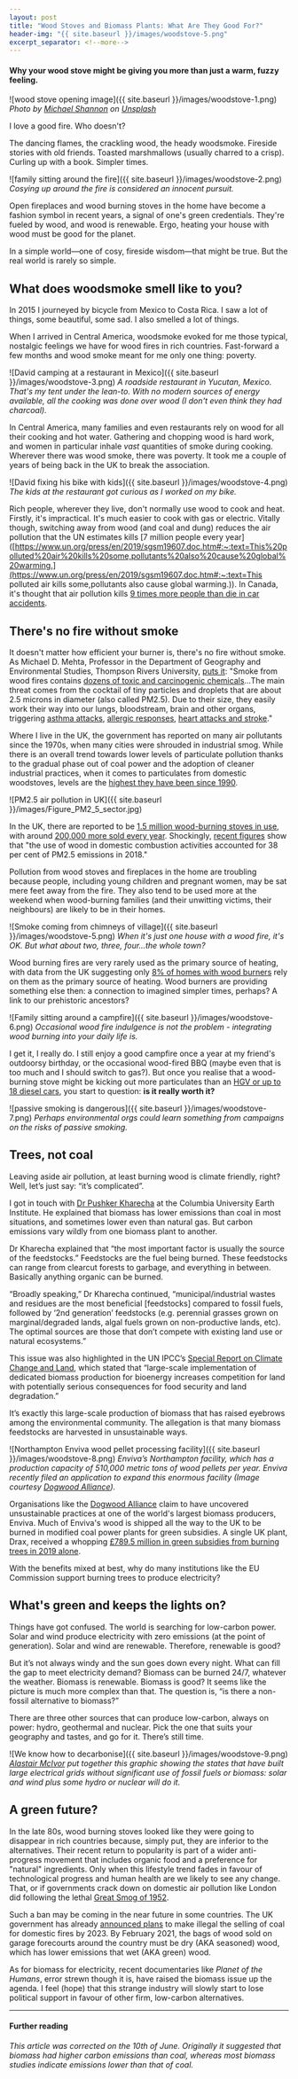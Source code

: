 ```yaml
---
layout: post
title: "Wood Stoves and Biomass Plants: What Are They Good For?"
header-img: "{{ site.baseurl }}/images/woodstove-5.png"
excerpt_separator: <!--more-->
---
```


#### Why your wood stove might be giving you more than just a warm, fuzzy feeling.

![wood stove opening image]({{ site.baseurl }}/images/woodstove-1.png)
*Photo by [Michael Shannon](https://unsplash.com/@mgshannon?utm_source=unsplash&utm_medium=referral&utm_content=creditCopyText) on [Unsplash](https://unsplash.com/?utm_source=unsplash&utm_medium=referral&utm_content=creditCopyText)*

I love a good fire. Who doesn't? 

The dancing flames, the crackling wood, the heady woodsmoke. Fireside stories with old friends. Toasted marshmallows (usually charred to a crisp). Curling up with a book. Simpler times.

<!--more-->

![family sitting around the fire]({{ site.baseurl }}/images/woodstove-2.png)
*Cosying up around the fire is considered an innocent pursuit.*

Open fireplaces and wood burning stoves in the home have become a fashion symbol in recent years, a signal of one's green credentials. They're fueled by wood, and wood is renewable. Ergo, heating your house with wood must be good for the planet.

In a simple world⁠—one of cosy, fireside wisdom⁠—that might be true. But the real world is rarely so simple.

<!--more-->

## What does woodsmoke smell like to you?

In 2015 I journeyed by bicycle from Mexico to Costa Rica. I saw a lot of things, some beautiful, some sad. I also smelled a lot of things. 

When I arrived in Central America, woodsmoke evoked for me those typical, nostalgic feelings we have for wood fires in rich countries. Fast-forward a few months and wood smoke meant for me only one thing: poverty. 

![David camping at a restaurant in Mexico]({{ site.baseurl }}/images/woodstove-3.png)
*A roadside restaurant in Yucutan, Mexico. That's my tent under the lean-to. With no modern sources of energy available, all the cooking was done over wood (I don't even think they had charcoal).*

In Central America, many families and even restaurants rely on wood for all their cooking and hot water. Gathering and chopping wood is hard work, and women in particular inhale *vast* quantities of smoke during cooking. Wherever there was wood smoke, there was poverty. It took me a couple of years of being back in the UK to break the association.

![David fixing his bike with kids]({{ site.baseurl }}/images/woodstove-4.png)
*The kids at the restaurant got curious as I worked on my bike.*

Rich people, wherever they live, don't normally use wood to cook and heat. Firstly, it's impractical. It's much easier to cook with gas or electric. Vitally though, switching away from wood (and coal and dung) reduces the air pollution that the UN estimates kills [7 million people every year]([https://www.un.org/press/en/2019/sgsm19607.doc.htm#:~:text=This%20polluted%20air%20kills%20some,pollutants%20also%20cause%20global%20warming.](https://www.un.org/press/en/2019/sgsm19607.doc.htm#:~:text=This polluted air kills some,pollutants also cause global warming.)). In Canada, it's thought that air pollution kills [9 times more people than die in car accidents](https://www.cmaj.ca/content/185/18/1557).

## There's no fire without smoke

It doesn't matter how efficient your burner is, there's no fire without smoke. As Michael D. Mehta, Professor in the Department of Geography and Environmental Studies, Thompson Rivers University, [puts it](https://theconversation.com/blame-wood-burning-stoves-for-winter-air-pollution-and-health-threats-110662): "Smoke from wood fires contains [dozens of toxic and carcinogenic chemicals](https://doi.org/10.1016/j.atmosenv.2016.11.048)...The main threat comes from the cocktail of tiny particles and droplets that are about 2.5 microns in diameter (also called PM2.5). Due to their size, they easily work their way into our lungs, bloodstream, brain and other organs, triggering [asthma attacks](https://www.doi.org/10.1111/resp.12108), [allergic responses](https://www.doi.org/10.1016/j.jaci.2005.11.046), [heart attacks and stroke](https://www.doi.org/10.1016/j.amjcard.2005.08.061)."

Where I live in the UK, the government has reported on many air pollutants since the 1970s, when many cities were shrouded in industrial smog. While there is an overall trend towards lower levels of particulate pollution thanks to the gradual phase out of coal power and the adoption of cleaner industrial practices, when it comes to particulates from domestic woodstoves, levels are the [highest they have been since 1990](https://www.gov.uk/government/publications/emissions-of-air-pollutants/emissions-of-air-pollutants-in-the-uk-1970-to-2018-particulate-matter-pm10-and-pm25#trends-in-total-annual-emissions-of-pm10-and-pm25-in-the-uk-1970-to-2018).

![PM2.5 air pollution in UK]({{ site.baseurl }}/images/Figure_PM2_5_sector.jpg)

In the UK, there are reported to be [1.5 million wood-burning stoves in use](https://inews.co.uk/news/environment/wood-burning-stoves-trend-pollution-domestic-heating-398075), with around [200,000 more sold every year](http://www.stoveindustryalliance.com/newsarticle/?LatestNews_ID=10000&pPK=618f83d6-c438-4b35-9515-8c3b1aa76bf9). Shockingly, [recent figures](https://www.gov.uk/government/publications/emissions-of-air-pollutants/emissions-of-air-pollutants-in-the-uk-1970-to-2018-particulate-matter-pm10-and-pm25#trends-in-total-annual-emissions-of-pm10-and-pm25-in-the-uk-1970-to-2018) show that "the use of wood in domestic combustion activities accounted for 38 per cent of PM2.5 emissions in 2018." 

Pollution from wood stoves and fireplaces in the home are troubling because people, including young children and pregnant women, may be sat mere feet away from the fire. They also tend to be used more at the weekend when wood-burning families (and their unwitting victims, their neighbours) are likely to be in their homes.

![Smoke coming from chimneys of village]({{ site.baseurl }}/images/woodstove-5.png)
*When it's just one house with a wood fire, it's OK. But what about two, three, four...the whole town?*

Wood burning fires are very rarely used as the primary source of heating, with data from the UK suggesting only [8% of homes with wood burners](https://uk-air.defra.gov.uk/assets/documents/reports/cat11/1708081027_170807_AQEG_Biomass_report.pdf) rely on them as the primary source of heating. Wood burners are providing something else then: a connection to imagined simpler times, perhaps? A link to our prehistoric ancestors? 

![Family sitting around a campfire]({{ site.baseurl }}/images/woodstove-6.png)
*Occasional wood fire indulgence is not the problem - integrating wood burning into your daily life is.*

I get it, I really do. I still enjoy a good campfire once a year at my friend's outdoorsy birthday, or the occasional wood-fired BBQ (maybe even that is too much and I should switch to gas?). But once you realise that a wood-burning stove might be kicking out more particulates than an [HGV or up to 18 diesel cars](https://uk-air.defra.gov.uk/assets/documents/reports/cat11/1708081027_170807_AQEG_Biomass_report.pdf), you start to question: **is it really worth it?**

![passive smoking is dangerous]({{ site.baseurl }}/images/woodstove-7.png)
*Perhaps environmental orgs could learn something from campaigns on the risks of passive smoking.*

## Trees, not coal

Leaving aside air pollution, at least burning wood is climate friendly, right? Well, let’s just say: “it’s complicated”.

I got in touch with [Dr Pushker Kharecha](https://www.earth.columbia.edu/users/profile/pushker-a-kharecha) at the Columbia University Earth Institute. He explained that biomass has lower emissions than coal in most situations, and sometimes lower even than natural gas. But carbon emissions vary wildly from one biomass plant to another.

Dr Kharecha explained that “the most important factor is usually the source of the feedstocks.” Feedstocks are the fuel being burned. These feedstocks can range from clearcut forests to garbage, and everything in between. Basically anything organic can be burned.

“Broadly speaking,” Dr Kharecha continued, “municipal/industrial wastes and residues are the most beneficial [feedstocks] compared to fossil fuels, followed by ‘2nd generation’ feedstocks (e.g. perennial grasses grown on marginal/degraded lands, algal fuels grown on non-productive lands, etc). The optimal sources are those that don’t compete with existing land use or natural ecosystems.”

This issue was also highlighted in the UN IPCC’s [Special Report on Climate Change and Land](https://www.ipcc.ch/site/assets/uploads/sites/4/2019/11/03_Technical-Summary-TS.pdf), which stated that “large-scale implementation of dedicated biomass production for bioenergy increases competition for land with potentially serious consequences for food security and land degradation.”

It’s exactly this large-scale production of biomass that has raised eyebrows among the environmental community. The allegation is that many biomass feedstocks are harvested in unsustainable ways.

![Northampton Enviva wood pellet processing facility]({{ site.baseurl }}/images/woodstove-8.png)
*Enviva’s Northampton facility, which has a production capacity of 510,000 metric tons of wood pellets per year. Enviva recently filed an application to expand this enormous facility (Image courtesy [Dogwood Alliance](https://www.dogwoodalliance.org/2019/04/a-thousand-foot-view-of-industrial-logging/)).*

Organisations like the [Dogwood Alliance](https://www.dogwoodalliance.org/2019/04/a-thousand-foot-view-of-industrial-logging/) claim to have uncovered unsustainable practices at one of the world's largest biomass producers, Enviva. Much of Enviva's wood is shipped all the way to the UK to be burned in modified coal power plants for green subsidies. A single UK plant, Drax, received a whopping [£789.5 million in green subsidies from burning trees in 2019 alone](https://www.biofuelwatch.org.uk/axedrax-campaign/#C3).

With the benefits mixed at best, why do many institutions like the EU Commission support burning trees to produce electricity?

## What's green and keeps the lights on?

Things have got confused. The world is searching for low-carbon power. Solar and wind produce electricity with zero emissions (at the point of generation). Solar and wind are renewable. Therefore, renewable is good?

But it’s not always windy and the sun goes down every night. What can fill the gap to meet electricity demand? Biomass can be burned 24/7, whatever the weather. Biomass is renewable. Biomass is good? It seems like the picture is much more complex than that. The question is, “is there a non-fossil alternative to biomass?”

There are three other sources that can produce low-carbon, always on power: hydro, geothermal and nuclear. Pick the one that suits your geography and tastes, and go for it. There’s still time.

![We know how to decarbonise]({{ site.baseurl }}/images/woodstove-9.png)
*[Alastair McIvor](https://poetandengineer.com/2019/02/13/we-know-how-to-do-this/) put together this graphic showing the states that have built large electrical grids without significant use of fossil fuels or biomass: solar and wind plus some hydro or nuclear will do it.*

## A green future?

In the late 80s, wood burning stoves looked like they were going to disappear in rich countries because, simply put, they are inferior to the alternatives. Their recent return to popularity is part of a wider anti-progress movement that includes organic food and a preference for "natural" ingredients. Only when this lifestyle trend fades in favour of technological progress and human health are we likely to see any change. That, or if governments crack down on domestic air pollution like London did following the lethal [Great Smog of 1952](https://en.wikipedia.org/wiki/Clean_Air_Act_1956).

Such a ban may be coming in the near future in some countries. The UK government has already [announced plans](https://www.bbc.co.uk/news/uk-51581817) to make illegal the selling of coal for domestic fires by 2023. By February 2021, the bags of wood sold on garage forecourts around the country must be dry (AKA seasoned) wood, which has lower emissions that wet (AKA green) wood.

As for biomass for electricity, recent documentaries like *Planet of the Humans*, error strewn though it is, have raised the biomass issue up the agenda. I feel (hope) that this strange industry will slowly start to lose political support in favour of other firm, low-carbon alternatives.

----

#### Further reading

*This article was corrected on the 10th of June. Originally it suggested that biomass had higher carbon emissions than coal, whereas most biomass studies indicate emissions lower than that of coal.*
